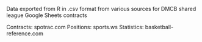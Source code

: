 Data exported from R in .csv format from various sources for DMCB shared league Google Sheets contracts

Contracts: spotrac.com
Positions: sports.ws
Statistics: basketball-reference.com

